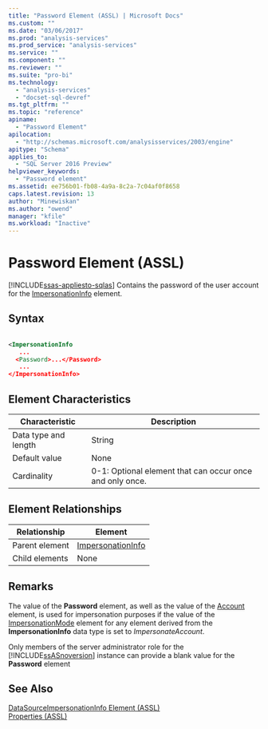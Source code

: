 ```yaml
---
title: "Password Element (ASSL) | Microsoft Docs"
ms.custom: ""
ms.date: "03/06/2017"
ms.prod: "analysis-services"
ms.prod_service: "analysis-services"
ms.service: ""
ms.component: ""
ms.reviewer: ""
ms.suite: "pro-bi"
ms.technology: 
  - "analysis-services"
  - "docset-sql-devref"
ms.tgt_pltfrm: ""
ms.topic: "reference"
apiname: 
  - "Password Element"
apilocation: 
  - "http://schemas.microsoft.com/analysisservices/2003/engine"
apitype: "Schema"
applies_to: 
  - "SQL Server 2016 Preview"
helpviewer_keywords: 
  - "Password element"
ms.assetid: ee756b01-fb08-4a9a-8c2a-7c04af0f8658
caps.latest.revision: 13
author: "Minewiskan"
ms.author: "owend"
manager: "kfile"
ms.workload: "Inactive"
---
```

# Password Element (ASSL)
[!INCLUDE[ssas-appliesto-sqlas](../../../includes/ssas-appliesto-sqlas.md)]
  Contains the password of the user account for the [ImpersonationInfo](../../../analysis-services/scripting/data-type/impersonationinfo-data-type-assl.md) element.  
  
## Syntax  
  
```xml  
  
<ImpersonationInfo  
   ...  
  <Password>...</Password>  
   ...  
</ImpersonationInfo>  
```  
  
## Element Characteristics  
  
|Characteristic|Description|  
|--------------------|-----------------|  
|Data type and length|String|  
|Default value|None|  
|Cardinality|0-1: Optional element that can occur once and only once.|  
  
## Element Relationships  
  
|Relationship|Element|  
|------------------|-------------|  
|Parent element|[ImpersonationInfo](../../../analysis-services/scripting/data-type/impersonationinfo-data-type-assl.md)|  
|Child elements|None|  
  
## Remarks  
 The value of the **Password** element, as well as the value of the [Account](../../../analysis-services/scripting/properties/account-element-impersonationinfo-assl.md) element, is used for impersonation purposes if the value of the [ImpersonationMode](../../../analysis-services/scripting/properties/impersonationmode-element-assl.md) element for any element derived from the **ImpersonationInfo** data type is set to *ImpersonateAccount*.  
  
 Only members of the server administrator role for the [!INCLUDE[ssASnoversion](../../../includes/ssasnoversion-md.md)] instance can provide a blank value for the **Password** element  
  
## See Also  
 [DataSourceImpersonationInfo Element &#40;ASSL&#41;](../../../analysis-services/scripting/properties/datasourceimpersonationinfo-element-assl.md)   
 [Properties &#40;ASSL&#41;](../../../analysis-services/scripting/properties/properties-assl.md)  
  
  
